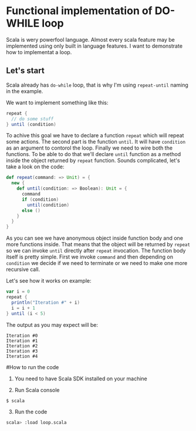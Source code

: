 Functional implementation of DO-WHILE loop
==========================================

Scala is wery powerfool language. Almost every scala feature may be implemented using only built in language features. I want to demonstrate how to implementat a loop.

## Let's start
Scala already has ```do-while``` loop, that is why I'm using ```repeat-until``` naming in the example.

We want to implement something like this:
```scala
repeat {
  // do some stuff
} until (condition)
```
To achive this goal we have to declare a function ```repeat``` which will repeat some actions. The second part is the  function ```until```. It will have ```condition``` as an argument to contorol the loop. Finally we need to wire both the functions. To be able to do that we'll declare ```until``` function as a method inside the object returned by ```repeat``` function. 
Sounds complicated, let's take a look on the code:
```scala
def repeat(command: => Unit) = {
  new {
    def until(condition: => Boolean): Unit = {
      command
      if (condition)
        until(condition)
      else ()
    }
  }
}
```
As you can see we have anonymous object inside function body and one more functions inside. That means that the object will be returned by ```repeat``` so we can invoke ```until``` directly after ```repeat``` invocation.
The function body itself is pretty simple. First we invoke ```command``` and then depending on ```condition``` we decide if we need to terminate or we need to make one more recursive call.

Let's see how it works on example:
```scala
var i = 0
repeat {
  println("Iteration #" + i)
  i = i + 1
} until (i < 5)
```
The output as you may expect will be:
```
Iteration #0
Iteration #1
Iteration #2
Iteration #3
Iteration #4
```

#How to run the code
1) You need to have Scala SDK installed on your machine

2) Run Scala console
```bash
$ scala
```
3) Run the code
```bash
scala> :load loop.scala
```


